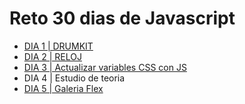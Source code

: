 # Reto 30 dias de Javascript

- <a href="https://codepen.io/yonpalac1/pen/NWjMWME">DIA 1 | DRUMKIT </a>
- <a href="https://codepen.io/yonpalac1/pen/OJmZJww">DIA 2 | RELOJ </a>
- <a href="https://codepen.io/yonpalac1/pen/rNmvNZV">DIA 3 | Actualizar variables CSS con JS</a>
- DIA 4 | Estudio de teoria
- <a href="https://codepen.io/yonpalac1/pen/bGWKvVR">DIA 5 | Galeria Flex</a>
